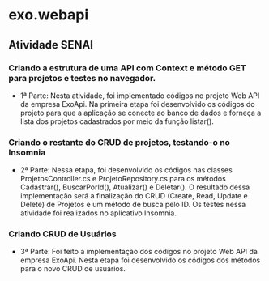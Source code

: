 # exo.webapi
## Atividade SENAI

### Criando a estrutura de uma API com Context e método GET para projetos e testes no navegador.

- 1ª Parte: Nesta atividade, foi implementado códigos no projeto Web
  API da empresa ExoApi. Na primeira etapa foi desenvolvido 
  os códigos do projeto para que a aplicação se
  conecte ao banco de dados e forneça a lista dos projetos
  cadastrados por meio da função listar().
  
### Criando o restante do CRUD de projetos, testando-o no Insomnia

- 2ª Parte: Nessa etapa, foi desenvolvido os códigos 
  nas classes ProjetosController.cs e ProjetoRepository.cs 
  para os métodos Cadastrar(), BuscarPorId(), Atualizar() e Deletar(). 
  O resultado dessa implementação será a finalização do CRUD (Create,
  Read, Update e Delete) de Projetos e um método de busca pelo ID.
  Os testes nessa atividade foi realizados no aplicativo Insomnia.
  
### Criando CRUD de Usuários
  
- 3ª Parte: Foi feito a implementação dos códigos no projeto Web API 
  da empresa ExoApi. Nesta etapa foi desenvolvido os códigos dos 
  métodos para o novo CRUD de usuários.

